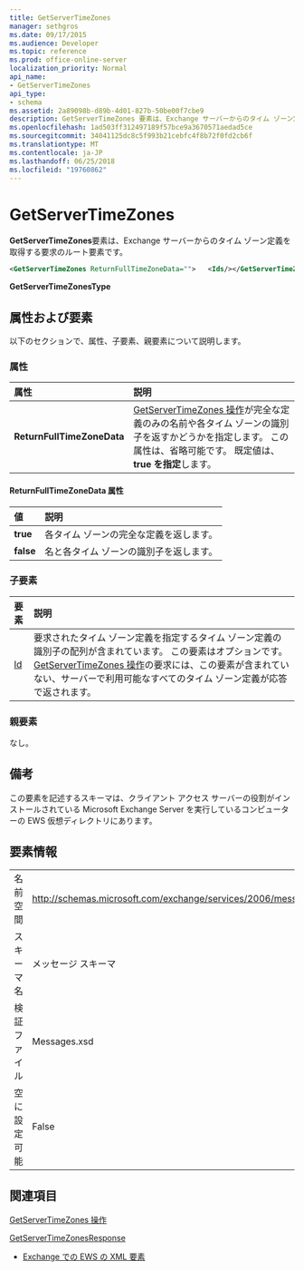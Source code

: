 ```yaml
---
title: GetServerTimeZones
manager: sethgros
ms.date: 09/17/2015
ms.audience: Developer
ms.topic: reference
ms.prod: office-online-server
localization_priority: Normal
api_name:
- GetServerTimeZones
api_type:
- schema
ms.assetid: 2a89098b-d89b-4d01-827b-50be00f7cbe9
description: GetServerTimeZones 要素は、Exchange サーバーからのタイム ゾーン定義を取得する要求のルート要素です。
ms.openlocfilehash: 1ad503ff312497189f57bce9a3670571aedad5ce
ms.sourcegitcommit: 34041125dc8c5f993b21cebfc4f8b72f0fd2cb6f
ms.translationtype: MT
ms.contentlocale: ja-JP
ms.lasthandoff: 06/25/2018
ms.locfileid: "19760862"
---
```

# <a name="getservertimezones"></a>GetServerTimeZones

**GetServerTimeZones**要素は、Exchange サーバーからのタイム ゾーン定義を取得する要求のルート要素です。 
  
```xml
<GetServerTimeZones ReturnFullTimeZoneData="">   <Ids/></GetServerTimeZones>
```

 **GetServerTimeZonesType**
## <a name="attributes-and-elements"></a>属性および要素

以下のセクションで、属性、子要素、親要素について説明します。
  
### <a name="attributes"></a>属性

|**属性**|**説明**|
|:-----|:-----|
|**ReturnFullTimeZoneData** <br/> |[GetServerTimeZones 操作](getservertimezones-operation.md)が完全な定義のみの名前や各タイム ゾーンの識別子を返すかどうかを指定します。 この属性は、省略可能です。 既定値は、 **true を指定**します。  <br/> |
   
#### <a name="returnfulltimezonedata-attribute"></a>ReturnFullTimeZoneData 属性

|**値**|**説明**|
|:-----|:-----|
|**true** <br/> |各タイム ゾーンの完全な定義を返します。  <br/> |
|**false** <br/> |名と各タイム ゾーンの識別子を返します。  <br/> |
   
### <a name="child-elements"></a>子要素

|**要素**|**説明**|
|:-----|:-----|
|[Id](ids.md) <br/> |要求されたタイム ゾーン定義を指定するタイム ゾーン定義の識別子の配列が含まれています。 この要素はオプションです。 [GetServerTimeZones 操作](getservertimezones-operation.md)の要求には、この要素が含まれていない、サーバーで利用可能なすべてのタイム ゾーン定義が応答で返されます。  <br/> |
   
### <a name="parent-elements"></a>親要素

なし。
  
## <a name="remarks"></a>備考

この要素を記述するスキーマは、クライアント アクセス サーバーの役割がインストールされている Microsoft Exchange Server を実行しているコンピューターの EWS 仮想ディレクトリにあります。
  
## <a name="element-information"></a>要素情報

|||
|:-----|:-----|
|名前空間  <br/> |http://schemas.microsoft.com/exchange/services/2006/messages  <br/> |
|スキーマ名  <br/> |メッセージ スキーマ  <br/> |
|検証ファイル  <br/> |Messages.xsd  <br/> |
|空に設定可能  <br/> |False  <br/> |
   
## <a name="see-also"></a>関連項目



[GetServerTimeZones 操作](getservertimezones-operation.md)
  
[GetServerTimeZonesResponse](getservertimezonesresponse.md)


- [Exchange での EWS の XML 要素](ews-xml-elements-in-exchange.md)

